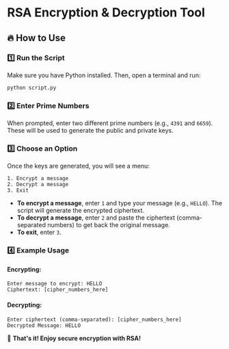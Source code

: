 # RSA Encryption & Decryption Tool

## 🔥 How to Use

### 1️⃣ Run the Script
Make sure you have Python installed. Then, open a terminal and run:
```bash
python script.py
```

### 2️⃣ Enter Prime Numbers
When prompted, enter two different prime numbers (e.g., `4391` and `6659`). These will be used to generate the public and private keys.

### 3️⃣ Choose an Option
Once the keys are generated, you will see a menu:
```
1. Encrypt a message
2. Decrypt a message
3. Exit
```
- **To encrypt a message**, enter `1` and type your message (e.g., `HELLO`). The script will generate the encrypted ciphertext.
- **To decrypt a message**, enter `2` and paste the ciphertext (comma-separated numbers) to get back the original message.
- **To exit**, enter `3`.

### 4️⃣ Example Usage
#### Encrypting:
```
Enter message to encrypt: HELLO
Ciphertext: [cipher_numbers_here]
```
#### Decrypting:
```
Enter ciphertext (comma-separated): [cipher_numbers_here]
Decrypted Message: HELLO
```

🚀 **That's it! Enjoy secure encryption with RSA!**

